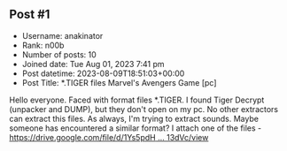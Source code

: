 ## Post #1
- Username: anakinator
- Rank: n00b
- Number of posts: 10
- Joined date: Tue Aug 01, 2023 7:41 pm
- Post datetime: 2023-08-09T18:51:03+00:00
- Post Title: *.TIGER files Marvel's Avengers Game [pc]

Hello everyone. Faced with format files *.TIGER. I found Tiger Decrypt (unpacker and DUMP), but they don't open on my pc. No other extractors can extract this files. As always, I'm trying to extract sounds. Maybe someone has encountered a similar format?
I attach one of the files - [https://drive.google.com/file/d/1Ys5pdH ... 13dVc/view](https://drive.google.com/file/d/1Ys5pdHE_fb57dYo3UrmDMUXkpdG13dVc/view)
